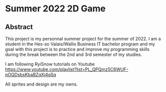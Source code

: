 # Summer 2022 2D Game



## Abstract  

This project is my personnal summer project for the summer of 2022.
I am a student in the Hes-so Valais/Wallis Business IT bachelor program and my goal with this project is to practice and improve my programming skills during the break between the 2nd and 3rd semester of my studies.

I am following RyiSnow tutorials on Youtube https://www.youtube.com/playlist?list=PL_QPQmz5C6WUF-pOQDsbsKbaBZqXj4qSq

All sprites and design are my owns.
